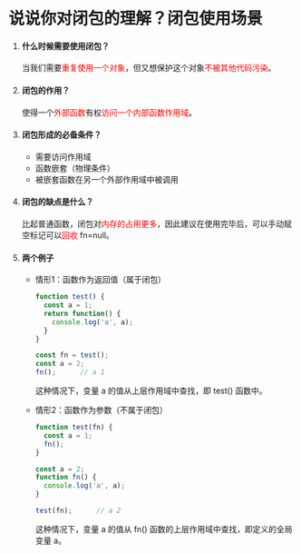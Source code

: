 # 说说你对闭包的理解？闭包使用场景

1. #### 什么时候需要使用闭包？

   当我们需要<font color="red">重复使用一个对象</font>，但又想保护这个对象<font color="red">不被其他代码污染</font>。

2. #### 闭包的作用？

   使得一个<font color="red">外部函数</font>有权<font color="red">访问一个内部函数作用域</font>。

3. #### 闭包形成的必备条件？

   + 需要访问作用域
   + 函数嵌套（物理条件）
   + 被嵌套函数在另一个外部作用域中被调用

4. #### 闭包的缺点是什么？

   比起普通函数，闭包对<font color="red">内存的占用更多</font>，因此建议在使用完毕后，可以手动赋空标记可以<font color="red">回收</font> fn=null。

5. #### 两个例子

   + 情形1：函数作为返回值（属于闭包）

     ~~~js
     function test() {
       const a = 1;
       return function() {
         console.log('a', a);
       }
     }
     
     const fn = test();
     const a = 2;
     fn();		// a 1
     ~~~

     这种情况下，变量 a 的值从上层作用域中查找，即 test() 函数中。

     

   + 情形2：函数作为参数（不属于闭包）

     ~~~js
     function test(fn) {
       const a = 1;
       fn();
     }
     
     const a = 2;
     function fn() {
       console.log('a', a);
     }
     
     test(fn);		// a 2
     ~~~

     这种情况下，变量 a 的值从 fn() 函数的上层作用域中查找，即定义的全局变量 a。